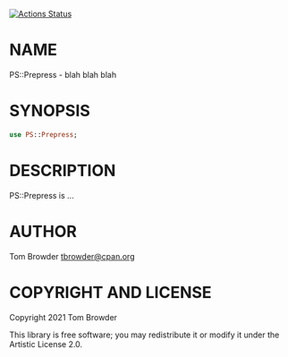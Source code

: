 [![Actions Status](https://github.com/tbrowder/PS-Prepress/workflows/test/badge.svg)](https://github.com/tbrowder/PS-Prepress/actions)

NAME
====

PS::Prepress - blah blah blah

SYNOPSIS
========

```raku
use PS::Prepress;
```

DESCRIPTION
===========

PS::Prepress is ...

AUTHOR
======

Tom Browder <tbrowder@cpan.org>

COPYRIGHT AND LICENSE
=====================

Copyright 2021 Tom Browder

This library is free software; you may redistribute it or modify it under the Artistic License 2.0.

